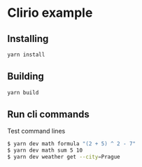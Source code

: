 # Clirio example

## Installing

```bash
yarn install
```

## Building

```bash
yarn build
```

## Run cli commands

Test command lines

```bash
$ yarn dev math formula "(2 + 5) ^ 2 - 7"
$ yarn dev math sum 5 10
$ yarn dev weather get --city=Prague
```
